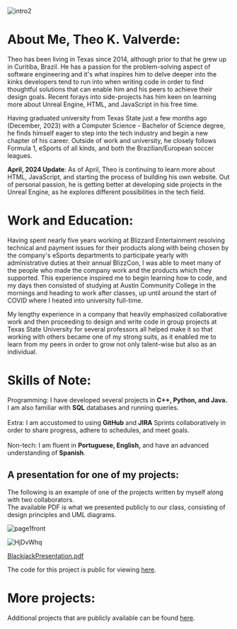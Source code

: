 ![intro2](https://github.com/ValverdeATX/ValverdeATX.github.io/assets/157517708/8555d4e6-27f9-4210-855e-602d6eba3acd)

# About Me, Theo K. Valverde:

Theo has been living in Texas since 2014, although prior to that he grew up in Curitiba, Brazil. He has a passion for the problem-solving aspect of software engineering and it's what inspires him to delve deeper into the kinks developers tend to run into when writing code in order to find thoughtful solutions that can enable him and his peers to achieve their design goals. Recent forays into side-projects has him keen on learning more about Unreal Engine, HTML, and JavaScript in his free time.

Having graduated university from Texas State just a few months ago (December, 2023) with a Computer Science - Bachelor of Science degree, he finds himself eager to step into the tech industry and begin a new chapter of his career. Outside of work and university, he closely follows Formula 1, eSports of all kinds, and both the Brazilian/European soccer leagues.

<b>April, 2024 Update</b>: As of April, Theo is continuing to learn more about HTML, JavaScript, and starting the process of building his own website. Out of personal passion, he is getting better at developing side projects in the Unreal Engine, as he explores different possibilities in the tech field.

# Work and Education: 

Having spent nearly five years working at Blizzard Entertainment resolving technical and payment issues for their products along with being chosen by the company's eSports departments to participate yearly with administrative duties at their annual BlizzCon, I was able to meet many of the people who made the company work and the products which they supported. This experience inspired me to begin learning how to code, and my days then consisted of studying at Austin Community College in the mornings and heading to work after classes, up until around the start of COVID where I heated into university full-time.

My lengthy experience in a company that heavily emphasized collaborative work and then proceeding to design and write code in group projects at Texas State University for several professors all helped make it so that working with others became one of my strong suits, as it enabled me to learn from my peers in order to grow not only talent-wise but also as an individual.

# Skills of Note:

Programming: I have developed several projects in <b>C++, Python, and Java.</b> I am also familiar with <b>SQL</b> databases and running queries.<br><br>
Extra: I am accustomed to using <b>GitHub</b> and <b>JIRA</b> Sprints collaboratively in order to share progress, adhere to schedules, and meet goals.<br><br>
Non-tech: I am fluent in <b>Portuguese, English,</b> and have an advanced understanding of <b>Spanish</b>.

## A presentation for one of my projects:

The following is an example of one of the projects written by myself along with two collaborators.<br>
The available PDF is what we presented publicly to our class, consisting of design principles and UML diagrams.

![page1front](https://github.com/ValverdeATX/ValverdeATX.github.io/assets/157517708/45aa56be-eb74-4ac8-a74e-e1a2f0983f32)

![HjDvWhq](https://github.com/ValverdeATX/ValverdeATX.github.io/assets/157517708/7cc3e454-6e9f-4eba-90ef-49ebdf5385df)

[BlackjackPresentation.pdf](https://github.com/ValverdeATX/ValverdeATX.github.io/files/14352682/BlackjackPresentation.pdf)

The code for this project is public for viewing [here](https://github.com/ValverdeATX/BlackjackSimulator).

# More projects:

Additional projects that are publicly available can be found [here](https://github.com/ValverdeATX).
